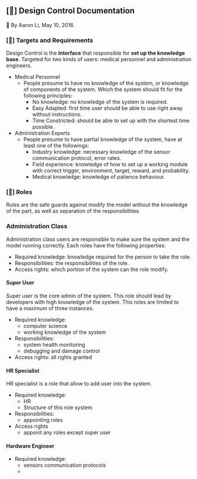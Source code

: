 [&#xf0eb;] **Design Control Documentation**
-------------
&#xf040; By Aaron Li, May 10, 2016. 

### [&#xf192;] **Targets and Requirements**
Design Control is the **interface** that responsible for **set up the knowledge base**. Targeted for two kinds of users:  medical personnel and administration engineers. 

* Medical Personnel
	* People presume to have no knowledge of the system, or knowledge of components of the system. Which the system should fit for the following principles:
		* No knowledge: no knowledge of the system is required.
		* Easy Adapted: first time user should be able to use right away without instructions.
		* Time Constricted: should be able to set up with the shortest time possible. 
* Administration Experts
	* People presume to have partial knowledge of the system, have at least one of the followings:
		* Industry knowledge: necessary knowledge of the sensor communication protocol, error rates. 
		* Field experience: knowledge of how to set up a working module with correct trigger, environment, target, reward, and probability.
		* Medical knowledge: knowledge of patience behaviour.

### [&#xf0c0;] **Roles**

Rules are the safe guards against modify the model without the knowledge of the part, as well as separation of the responsibilities.

### Administration Class
Administration class users are responsible to make sure the system and the model running correctly. Each roles have the following properties:

* Required knowledge: knowledge required for the person to take the role. 
* Responsibilities: the responsibilities of the role.
* Access rights: which portion of the system can the role modify.

#### Super User
Super user is the core admin of the system. This role should lead by developers with high knowledge of the system. This roles are limited to have a maximum of three instances.

* Required knowledge:
	* computer science
	* working knowledge of the system
* Responsibilities: 
	* system health monitoring
	* debugging and damage control
* Access rights: all rights granted

#### HR Specialist
HR specialist is a role that allow to add user into the system.

 * Required knowledge: 
	 * HR
	 * Structure of this role system
 * Responsibilities:
	 * appointing roles
 * Access rights
	 * appoint any roles except super user
 
#### Hardware Engineer

* Required knowledge: 
	* sensors communication protocols
	* 